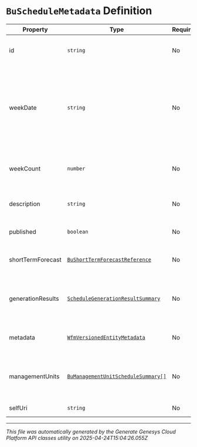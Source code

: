 # `BuScheduleMetadata` Definition

| Property | Type | Required | Description |
|----------|------|----------|-------------|
| id | `string` | No | The globally unique identifier for the object. |
| weekDate | `string` | No | The start week date for this schedule. Dates are represented as an ISO-8601 string. For example: yyyy-MM-dd |
| weekCount | `number` | No | The number of weeks spanned by this schedule |
| description | `string` | No | The description of this schedule |
| published | `boolean` | No | Whether this schedule is published |
| shortTermForecast | [`BuShortTermForecastReference`](bushorttermforecastreference-definition.md) | No | The forecast used for this schedule, if applicable |
| generationResults | [`ScheduleGenerationResultSummary`](schedulegenerationresultsummary-definition.md) | No | Generation result summary for this schedule, if applicable |
| metadata | [`WfmVersionedEntityMetadata`](wfmversionedentitymetadata-definition.md) | No | Version metadata for this schedule |
| managementUnits | [`BuManagementUnitScheduleSummary[]`](bumanagementunitschedulesummary-definition.md) | No | High level per-management unit schedule metadata |
| selfUri | `string` | No | The URI for this object |

---

*This file was automatically generated by the Generate Genesys Cloud Platform API classes utility on 2025-04-24T15:04:26.055Z*